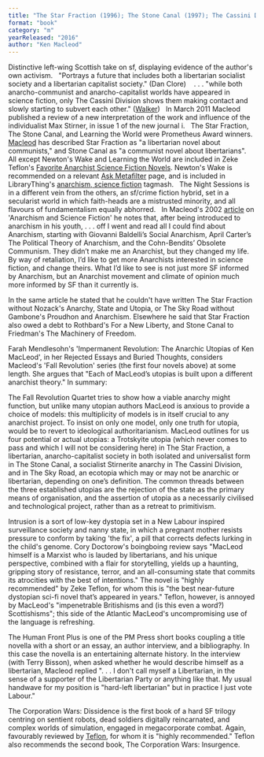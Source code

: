 ```yaml
---
title: "The Star Fraction (1996); The Stone Canal (1997); The Cassini Division (1999); The Sky Road (1999); Cosmonaut Keep (2000); Dark Light (2001);  Newton's Wake (2004);  Learning the World (2005); The Night Sessions (2008); Intrusion (2012); The Human Front Plus (2013); The Corporation Wars: Dissidence"; The Corporation Wars: Insurgence (2016)"
format: "book"
category: "m"
yearReleased: "2016"
author: "Ken Macleod"
---
```


Distinctive left-wing Scottish take on sf, displaying evidence of the author's own activism.
 
"Portrays a future that includes both a libertarian socialist society and a libertarian capitalist society." (Dan Clore)
  
. . . "while both anarcho-communist and  anarcho-capitalist worlds have appeared in science fiction, only The Cassini  Division shows them making contact and slowly starting to subvert each  other." (<a href="http://reason.com/archives/2000/11/01/anarchies-states-and-utopias">Walker</a>)
 
In March 2011 Macleod published a review of a new interpretation of the work and  influence of the individualist Max Stirner, in issue 1 of the new journal  i.
 
The Star Fraction, The Stone Canal, and Learning the World were Prometheus  Award winners. <a href="http://libertarian.co.uk/lapubs/persp/persp010.pdf"> Macleod</a> has described Star Fraction as "a libertarian novel about  communists," and Stone Canal as "a communist novel about libertarians".
 
All except Newton's Wake  and Learning the World are  included in Zeke Teflon's <a href="http://seesharppress.wordpress.com/2013/10/24/anarchist-science-fiction-favorite-novels/"> Favorite Anarchist Science Fiction Novels</a>. Newton's Wake is  recommended on a relevant <a href="http://ask.metafilter.com/256904/No-More-Culture-Books-left-what-other-SF-is-like-Iain-Banks"> Ask Metafilter</a> page, and is included in LibraryThing's <a href="http://www.librarything.com/tag/anarchism,+science+fiction">anarchism,  science fiction</a> tagmash.
 
The Night Sessions is in a different  vein from the others, an sf/crime fiction hybrid, set in a secularist world in  which faith-heads are a mistrusted minority, and all flavours of fundamentalism  equally abhorred.
 
In Macleod's 2002 <a href="http://media.wix.com/ugd/f0c74f_a5e27cce5f504aaea74c0c7f38946ff6.pdf"> article</a> on 'Anarchism and Science Fiction' he notes that, after being  introduced to anarchism in his youth, . . . off I went and read all I could find about Anarchism, starting with Giovanni Baldelli’s Social Anarchism, April Carter’s The Political Theory of Anarchism, and the Cohn-Bendits’ Obsolete Communism. They didn’t make me an Anarchist, but they changed my life. By way of retaliation, I’d like to get more Anarchists interested in science fiction, and change theirs.
What I’d like to see is not just more SF informed by Anarchism, but an Anarchist movement and climate of opinion much more informed by SF than it currently is.

In the same article he stated that he couldn't have written The Star Fraction without Nozack's Anarchy, State and Utopia, or The Sky Road without Gambone's Proudhon and Anarchism. Elsewhere he said that Star Fraction also owed a debt to Rothbard's For a New Liberty, and Stone Canal to Friedman's The Machinery of Freedom.

Farah Mendlesohn's 'Impermanent Revolution: The Anarchic Utopias of Ken MacLeod', in her Rejected Essays and Buried Thoughts, considers Macleod's 'Fall Revolution' series (the first four novels above) at some length. She argues that "Each of MacLeod’s utopias is built upon a different anarchist theory." In summary:

The Fall Revolution Quartet tries to show how a viable anarchy might function, but unlike many utopian authors MacLeod is anxious to provide a choice of models: this multiplicity of models is in itself crucial to any anarchist project. To insist on only one model, only one truth for utopia, would be to revert to ideological authoritarianism. MacLeod outlines for us four potential or actual utopias: a Trotskyite utopia (which never comes to pass and which I will not be considering here) in The Star Fraction, a libertarian, anarcho-capitalist society in both isolated and universalist form in The Stone Canal, a socialist Stirnerite anarchy in The Cassini Division, and in The Sky Road, an ecotopia which may or may not be anarchic or libertarian, depending on one’s definition. The common threads between the three established utopias are the rejection of the state as the primary means of organisation, and the assertion of utopia as a necessarily civilised and technological project, rather than as a retreat to primitivism.

Intrusion is a sort of low-key dystopia set in a New Labour inspired surveillance society and nanny state, in which a pregnant mother resists pressure to conform by taking 'the fix', a pill that corrects defects lurking in the child's genome. Cory Doctorow's boingboing review says "MacLeod himself is a Marxist who is lauded by libertarians, and his unique perspective, combined with a flair for storytelling, yields up a haunting, gripping story of resistance, terror, and an all-consuming state that commits its atrocities with the best of intentions." The novel is "highly recommended" by Zeke Teflon, for whom this is "the best near-future dystopian sci-fi novel that’s appeared in years." Teflon, however, is annoyed by MacLeod's "impenetrable Britishisms and (is this even a word?) Scottishisms"; this side of the Atlantic MacLeod's uncompromising use of the language is refreshing.

The Human Front Plus is one of the PM Press short books coupling a title novella with a short or an essay, an author interview, and a bibliography. In this case the novella is an entertaining alternate history. In the interview (with Terry Bisson), when asked whether he would describe himself as a libertarian, Macleod replied ". . . I don't call myself a Libertarian, in the sense of a supporter of the Libertarian Party or anything like that. My usual handwave for my position is "hard-left libertarian" but in practice I just vote Labour."

The Corporation Wars: Dissidence is the first book of a hard SF trilogy centring on sentient robots, dead soldiers digitally reincarnated, and complex worlds of simulation, engaged in megacorporate combat. Again, favourably reviewed by [Teflon](https://seesharppress.wordpress.com/2016/12/21/the-corporation-wars-dissidence-by-ken-macleod/), for whom it is "highly recommended." Teflon also recommends the second book, The Corporation Wars: Insurgence.
